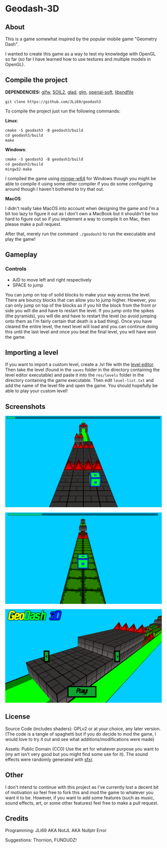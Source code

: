 # Geodash-3D

## About
This is a game somewhat inspired by the popular mobile game "Geometry Dash". 

I wanted to create this game as a way to test my knowledge with OpenGL so far (so far I have learned how to use textures and multiple models in OpenGL).

## Compile the project
**DEPENDENCIES:** [glfw](https://github.com/glfw/glfw), [SOIL2](https://github.com/SpartanJ/SOIL2), [glad](https://glad.dav1d.de/), [glm](https://github.com/g-truc/glm), [openal-soft](https://github.com/kcat/openal-soft), [libsndfile](https://github.com/libsndfile/libsndfile)

```
git clone https://github.com/JLi69/geodash3
```

To compile the project just run the following commands:

**Linux**:

```
cmake -S geodash3 -B geodash3/build
cd geodash3/build
make
```

**Windows**:

```
cmake -S geodash3 -B geodash3/build
cd geodash3/build
mingw32-make
```

I compiled the game using [mingw-w64](https://github.com/mingw-w64/mingw-w64) for Windows though you might be able to compile it using some other compiler if you do some configuring around though I haven't bothered to try that out.

**MacOS**:

I didn't really take MacOS into account when designing the game and I'm a bit too lazy to figure it out as I don't own a MacBook but it shouldn't be too hard to figure out so if you implement a way to compile it on Mac, then please make a pull request. 

After that, merely run the command `./geodash3` to run the executable and play the game!

## Gameplay
### Controls
 - A/D to move left and right respectively
 - SPACE to jump

You can jump on top of solid blocks to make your way across the level. There are bouncy blocks that can allow you to jump higher. However, you can only jump on top of the blocks as if you hit the block from the front or side you will die and have to restart the level. If you jump onto the spikes (the pyramids), you will die and have to restart the level (so avoid jumping onto them as I'm fairly certain that death is a bad thing). Once you have cleared the entire level, the next level will load and you can continue doing this until the last level and once you beat the final level, you will have won the game.

## Importing a level
If you want to import a custom level, create a .lvl file with the [level editor](https://github.com/JLi69/geodash3-editor). Then take the level (found in the `saves` folder in the directory containing the level editor executable) and paste it into the `res/levels` folder in the directory containing the game executable. Then edit `level-list.txt` and add the name of the level file and open the game. You should hopefully be able to play your custom level! 

## Screenshots
![screenshot1](screenshots/geodash3-screenshot1.png)

![screenshot2](screenshots/geodash3-screenshot2.png)

![screenshot3](screenshots/geodash3-screenshot3.png)

## License
Source Code (includes shaders): GPLv2 or at your choice, any later version. (The code is a tangle of spaghetti but if you do decide to mod the game, I would love to try it out and see what additions/modifications were made)

Assets: Public Domain (CC0)
Use the art for whatever purpose you want to (my art isn't very good but you might find some use for it). The sound effects were randomly generated with [sfxr](https://www.drpetter.se/project_sfxr.html). 

## Other
I don't intend to continue with this project as I've currently lost a decent bit of motivation so feel free to fork this and mod the game to whatever you want it to be. However, if you want to add some features (such as music, sound effects, art, or some other features) feel free to make a pull request.

## Credits
Programming: JLi69 AKA NotJL AKA Nullptr Error

Suggestions: Thornion, FUNDUDZ!
